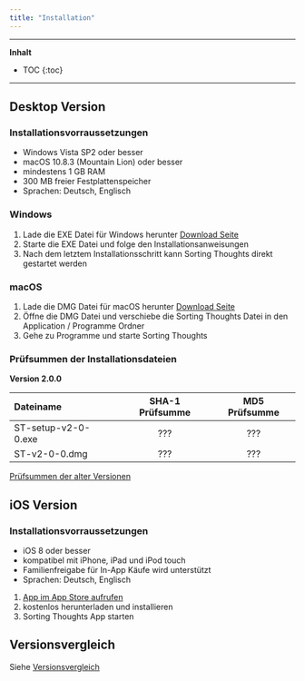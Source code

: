 ```yaml
---
title: "Installation"
---
```

---------------
__Inhalt__
* TOC
{:toc}
---------------

## Desktop Version

### Installationsvorraussetzungen

* Windows Vista SP2 oder besser
* macOS 10.8.3 (Mountain Lion) oder besser
* mindestens 1 GB RAM
* 300 MB freier Festplattenspeicher
* Sprachen: Deutsch, Englisch

### Windows

1. Lade die EXE Datei für Windows herunter [Download Seite](https://www.sortingthoughts.de/blog/de/download/)
2. Starte die EXE Datei und folge den Installationsanweisungen
2. Nach dem letztem Installationsschritt kann Sorting Thoughts direkt gestartet werden

### macOS
1. Lade die DMG Datei für macOS herunter [Download Seite](https://www.sortingthoughts.de/blog/de/download/)
2. Öffne die DMG Datei und verschiebe die Sorting Thoughts Datei in den Application / Programme Ordner
2. Gehe zu Programme und starte Sorting Thoughts

### Prüfsummen der Installationsdateien

**Version 2.0.0**

| Dateiname | SHA-1 Prüfsumme | MD5 Prüfsumme
|:--------|:-------:|:-------:|
| ST-setup-v2-0-0.exe | ??? | ??? |
| ST-v2-0-0.dmg | ??? | ??? |

[Prüfsummen der alter Versionen](download_pruefsummen.md)

## iOS Version

### Installationsvorraussetzungen

* iOS 8 oder besser
* kompatibel mit iPhone, iPad und iPod touch
* Familienfreigabe für In-App Käufe wird unterstützt
* Sprachen: Deutsch, Englisch


1. [App im App Store aufrufen](https://itunes.apple.com/de/app/sorting-thoughts/id932094917)
2. kostenlos herunterladen und installieren
2. Sorting Thoughts App starten

## Versionsvergleich

Siehe [Versionsvergleich](versionsvergleich.md)
